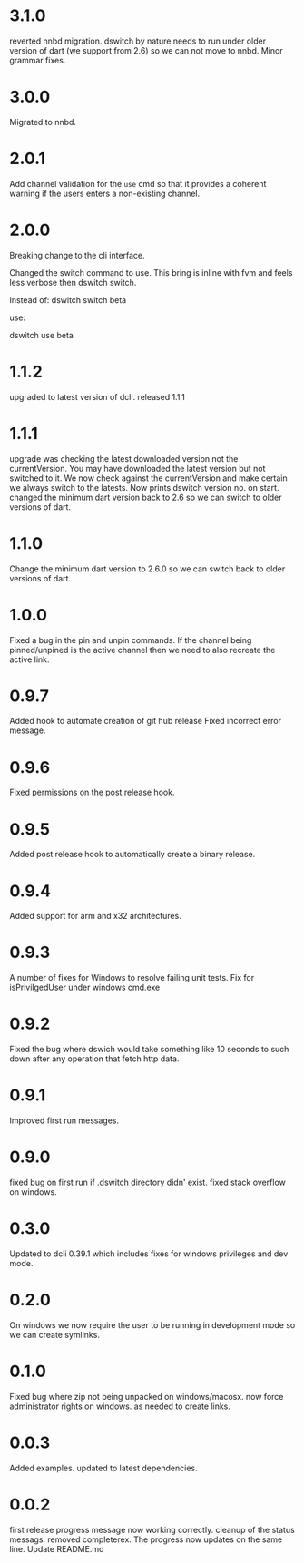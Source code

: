 # 3.1.0
reverted nnbd migration. dswitch by nature needs to run under older version of dart (we support from 2.6) so we can not move to nnbd.
Minor grammar fixes.

# 3.0.0
Migrated to nnbd.

# 2.0.1
Add channel validation for the `use` cmd so that it provides a coherent warning if the users enters a non-existing channel.

# 2.0.0
Breaking change to the cli interface.

Changed the switch command to use. This bring is inline with fvm and feels less verbose then dswitch switch.

Instead of:
dswitch switch beta

use:

dswitch use beta
# 1.1.2
upgraded to latest version of dcli.
released 1.1.1

# 1.1.1
upgrade was checking the latest downloaded version not the currentVersion. You may have downloaded the latest version but not switched to it. We now check against the currentVersion and make certain we always switch to the latests.
Now prints dswitch version no. on start.
changed the minimum dart version back to 2.6 so we can switch to older versions of dart.

# 1.1.0
Change the minimum dart version to 2.6.0 so we can switch back to older versions of dart.
# 1.0.0
Fixed a bug in the pin and unpin commands. If the channel being pinned/unpined is the active channel then we need to also recreate the active link.

# 0.9.7
Added hook to automate creation of git hub release
Fixed incorrect error message.

# 0.9.6
Fixed permissions on the post release hook.

# 0.9.5
Added post release hook to automatically create a binary release.

# 0.9.4
Added support for arm and x32 architectures.


# 0.9.3
A number of fixes for Windows  to resolve failing unit tests.
Fix for isPrivilgedUser under windows cmd.exe


# 0.9.2
Fixed the bug where dswich would take something like 10 seconds to such down after any operation that fetch http data.

# 0.9.1
Improved first run messages.

# 0.9.0
fixed bug on first run if .dswitch directory didn' exist.
fixed stack overflow on windows.

# 0.3.0
Updated to dcli 0.39.1 which includes fixes for windows privileges and dev mode.

# 0.2.0
On windows we now require the user to be running in development mode so we can create symlinks.



# 0.1.0
Fixed bug where zip not being unpacked on windows/macosx.
now force administrator rights on windows. as needed to create links.

# 0.0.3
Added examples.
updated to latest dependencies.

# 0.0.2
first release
progress message now working correctly. cleanup of the status messags.
removed completerex.
The progress now updates on the same line.
Update README.md
